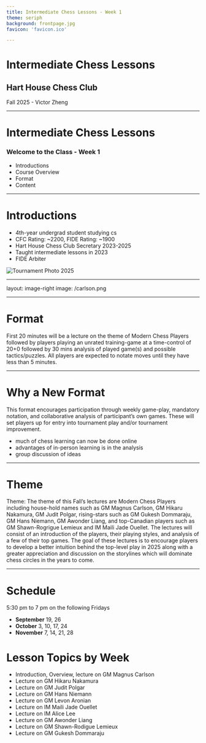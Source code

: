 ```yaml
---
title: Intermediate Chess Lessons - Week 1
theme: seriph
background: frontpage.jpg
favicon: 'favicon.ico'

---
```


# Intermediate Chess Lessons

## Hart House Chess Club

 Fall 2025 - Victor Zheng

<!--
Introduce myself
-->

---

# Intermediate Chess Lessons

### Welcome to the Class - Week 1

- Introductions
- Course Overview
- Format
- Content

<!--
Introduce myself
-->

---

# Introductions

<div class="flex justify-between items-center">
  <div class="w-1/2 pr-4">
    <ul>
      <li>4th-year undergrad student studying cs</li>
      <li>CFC Rating: ~2200, FIDE Rating: ~1900</li>
      <li>Hart House Chess Club Secretary 2023-2025</li>
      <li>Taught intermediate lessons in 2023</li>
      <li>FIDE Arbiter</li>
    </ul>
  </div>
  <div class="w-1/2 flex justify-end">
    <img src="/play-2025.jpg" alt="Tournament Photo 2025" class="rounded-lg shadow-xl w-200px" />
  </div>
</div>

---
layout: image-right
image: /carlson.png

---

# Format

First 20 minutes will be a lecture on the theme of Modern Chess Players followed by players playing an unrated training-game at a time-control of 20+0 followed by 30 mins analysis of played game(s) and possible tactics/puzzles. All players are expected to notate moves until they have less than 5 minutes. 

---

# Why a New Format
This format encourages participation through weekly game-play, mandatory notation, and collaborative analysis of participant’s own games. These will set players up for entry into tournament play and/or tournament improvement. 

- much of chess learning can now be done online
- advantages of in-person learning is in the analysis
- group discussion of ideas

---

# Theme

Theme: The theme of this Fall’s lectures are Modern Chess Players including house-hold names such as GM Magnus Carlson, GM Hikaru Nakamura, GM Judit Polgar, rising-stars such as GM Gukesh Dommaraju, GM Hans Niemann, GM Awonder Liang, and top-Canadian players such as GM Shawn-Rogrigue Lemieux and IM Maili Jade Ouellet. The lectures will consist of an introduction of the players, their playing styles, and analysis of a few of their top games. The goal of these lectures is to encourage players to develop a better intuition behind the top-level play in 2025 along with a greater appreciation and discussion on the storylines which will dominate chess circles in the years to come. 

---

# Schedule

5:30 pm to 7 pm on the following Fridays

- **September** 19, 26
- **October** 3, 10, 17, 24
- **November** 7, 14, 21, 28

# Lesson Topics by Week

- Introduction, Overview, lecture on GM Magnus Carlson
- Lecture on GM Hikaru Nakamura
- Lecture on GM Judit Polgar
- Lecture on GM Hans Niemann
- Lecture on GM Levon Aronian
- Lecture on IM Maili Jade Ouellet
- Lecture on IM Alice Lee
- Lecture on GM Awonder Liang
- Lecture on GM Shawn-Rodigue Lemieux
- Lecture on GM Gukesh Dommaraju
